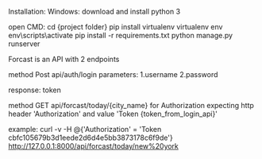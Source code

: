 Installation:
Windows:
download and install python 3 

open CMD:
cd {project folder}
pip install virtualenv
virtualenv env
env\scripts\activate
pip install -r requirements.txt
python manage.py runserver



Forcast is an API with 2 endpoints

method Post api/auth/login
parameters: 
1.username 
2.password

response:
token 


method GET api/forcast/today/{city_name}
for Authorization expecting http header 'Authorization' and value 'Token {token_from_login_api}'

example:
curl -v -H @{'Authorization' = 'Token cbfc105679b3d1eede2d6d4e5bb3873178c6f9de'} http://127.0.0.1:8000/api/forcast/today/new%20york


